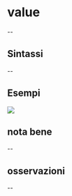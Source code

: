 # value

--

## Sintassi

--

## Esempi

![](/img/variabili/value/value1.png)

## nota bene

--

## osservazioni

--